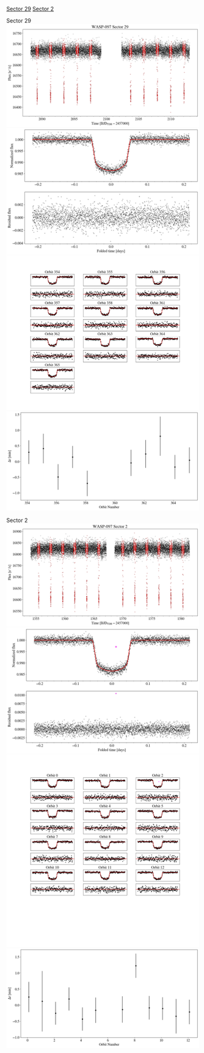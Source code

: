 [Sector 29](#sector29)
[Sector 2](#sector2)

<a name = "sector29"></a>
Sector 29
![alt text](/tt/WASP-097_Sector_29/WASP-097_Sector_29_a_TimeSeries.png)
![alt text](/tt/WASP-097_Sector_29/WASP-097_Sector_29_b_FoldedLightCurve.png)
![alt text](/tt/WASP-097_Sector_29/WASP-097_Sector_29_b_IndividualTransitsWithFit.png)
![alt text](/tt/WASP-097_Sector_29/WASP-097_Sector_29_c_TimingResiduals.png)

<a name = "sector2"></a>
Sector 2
![alt text](/tt/WASP-097_Sector_2/WASP-097_Sector_2_a_TimeSeries.png)
![alt text](/tt/WASP-097_Sector_2/WASP-097_Sector_2_b_FoldedLightCurve.png)
![alt text](/tt/WASP-097_Sector_2/WASP-097_Sector_2_b_IndividualTransitsWithFit.png)
![alt text](/tt/WASP-097_Sector_2/WASP-097_Sector_2_c_TimingResiduals.png)

